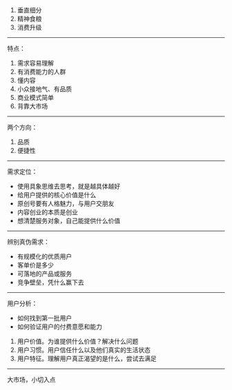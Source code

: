 1. 垂直细分
2. 精神食粮
3. 消费升级

------------

特点：
1. 需求容易理解
2. 有消费能力的人群
3. 懂内容
4. 小众接地气、有品质
5. 商业模式简单
6. 背靠大市场

------------------

两个方向：
1. 品质
2. 便捷性

-------------------

需求定位：
- 使用具象思维去思考，就是越具体越好
- 给用户提供的核心价值是什么
- 原创号要有人格魅力，与用户交朋友
- 内容创业的本质是创业
- 想清楚服务对象，自己能提供什么价值

---------------

辨别真伪需求：
- 有规模化的优质用户
- 客单价是多少
- 可落地的产品或服务
- 竞争壁垒，凭什么赢下去

----------

用户分析：
- 如何找到第一批用户
- 如何验证用户的付费意愿和能力

1. 用户价值。为谁提供什么价值？解决什么问题
2. 用户习惯。用户信任什么以及他们真实的生活状态
3. 用户特征。理解用户真正渴望的是什么，尝试去满足

----------------

大市场，小切入点